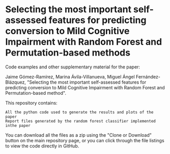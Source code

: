 # Selecting the most important self-assessed features for predicting conversion to Mild Cognitive Impairment with Random Forest and Permutation-based methods

Code examples and other supplementary material for the paper:

Jaime Gómez-Ramírez, Marina Ávila-Villanueva, Miguel Ángel Fernández-Blázquez, "Selecting the most important self-assessed features for predicting conversion to Mild Cognitive Impairment with Random Forest and Permutation-based method".

This repository contains:

    All the python code used to generate the results and plots of the paper 
    Report files generated by the random forest classifier implemented inthe paper


You can download all the files as a zip using the "Clone or Download" button on the main repository page, or you can click through the file listings to view the code directly in GitHub.
